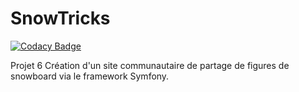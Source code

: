 # SnowTricks

[![Codacy Badge](https://api.codacy.com/project/badge/Grade/34264cfdf8a24252bc15310635e4d6ea)](https://app.codacy.com/gh/zaynakaadan/SnowTricks?utm_source=github.com&utm_medium=referral&utm_content=zaynakaadan/SnowTricks&utm_campaign=Badge_Grade)

Projet 6 Création d'un site communautaire de partage de figures de snowboard via le framework Symfony.
